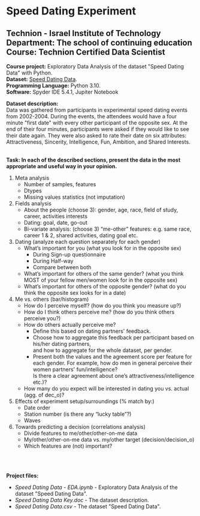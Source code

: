 # Speed Dating Experiment
## Technion - Israel Institute of Technology<br/>Department: The school of continuing education<br/>Course: Technion Certified Data Scientist

**Course project:** Exploratory Data Analysis of the dataset "Speed Dating Data" with Python.<br/>
**Dataset:** [Speed Dating Data](https://www.kaggle.com/datasets/annavictoria/speed-dating-experiment).<br/>
**Programming Language:** Python 3.10.<br/>
**Software:** Spyder IDE 5.4.1, Jupiter Notebook<br/>

**Dataset description:**<br/>
Data was gathered from participants in experimental speed dating events from 2002-2004. During the events, the attendees would have a four minute "first date" with every other participant of the opposite sex. At the end of their four minutes, participants were asked if they would like to see their date again. They were also asked to rate their date on six attributes: Attractiveness, Sincerity, Intelligence, Fun, Ambition, and Shared Interests.
<br/>
<br/>

**Task: In each of the described sections, present the data in the most appropriate and useful way in your opinion.**<br/>
1. Meta analysis
    * Number of samples, features
    * Dtypes
    * Missing values statistics (not imputation)
2. Fields analysis
    * About the people (choose 3): gender, age, race, field of study, career, activities interests
    * Dating: goal, date, go-out
    * Bi-variate analysis: (choose 3) “me-other” features: e.g. same race, career 1 & 2, shared activities, dating goal etc.
3. Dating (analyze each question separately for each gender)<br/>
    * What’s important for you (what you look for in the opposite sex)<br/>
        * During Sign-up questionnaire<br/>
        * During Half-way<br/>
        * Compare between both<br/>
    * What’s important for others of the same gender? (what you think MOST of your fellow men/women look for in the opposite sex)
    * What’s important for others of the opposite gender? (what do you think the opposite sex looks for in a date)
4. Me vs. others (bar/histogram)
    * How do I perceive myself? (how do you think you measure up?)
    * How do I think others perceive me? (how do you think others perceive you?)
    * How do others actually perceive me?
        * Define this based on dating partners' feedback.
        * Choose how to aggregate this feedback per participant based on his/her dating partners,<br/>
           and how to aggregate for the whole dataset, per gender.
        * Present both the values and the agreement score per feature for each gender.
           For example, how do men in general perceive their women partners' fun/intelligence?<br/>
           Is there a clear agreement about one’s attractiveness/intelligence etc.)?
    * How many do you expect will be interested in dating you vs. actual (agg. of dec_o)?
5. Effects of experiment setup/surroundings (% match by:)
   * Date order
   * Station number (is there any “lucky table”?)
   * Waves<br/>
6. Towards predicting a decision (correlations analysis)
   * Divide features to me/other/other-on-me data
   * My/other/other-on-me data vs. my/other target (decision/decision_o)
   * Which features are (not) important?<br/>
<br/>
<br/>


**Project files:**<br/>
* *Speed Dating Data - EDA.ipynb* - Exploratory Data Analysis of the dataset "Speed Dating Data".<br/>
* *Speed Dating Data Key.doc* - The dataset description.<br/>
* *Speed Dating Data.csv* - The dataset "Speed Dating Data".<br/>
